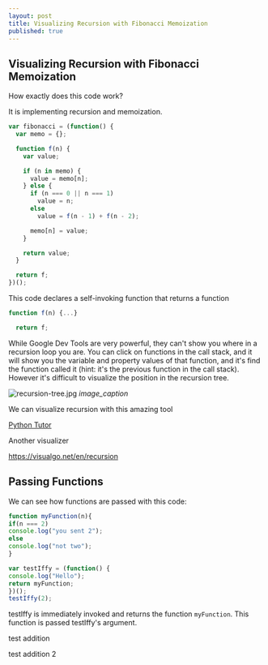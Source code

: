 ```yaml
---
layout: post
title: Visualizing Recursion with Fibonacci Memoization
published: true
---
```

## Visualizing Recursion with Fibonacci Memoization

How exactly does this code work?

It is implementing recursion and memoization.

```javascript
var fibonacci = (function() {
  var memo = {};

  function f(n) {
    var value;

    if (n in memo) {
      value = memo[n];
    } else {
      if (n === 0 || n === 1)
        value = n;
      else
        value = f(n - 1) + f(n - 2);

      memo[n] = value;
    }

    return value;
  }

  return f;
})();
```

This code declares a self-invoking function that returns a function

```javascript
function f(n) {...}

  return f;
  ```
  
  While Google Dev Tools are very powerful, they can't show you where in a recursion loop you are. You can click on functions in the call stack, and it will show you the variable and property values of that function, and it's find the function called it (hint: it's the previous function in the call stack).
  However it's difficult to visualize the position in the recursion tree.
  
  ![recursion-tree.jpg]({{site.baseurl}}/images/recursion-tree.jpg)
  *image_caption*
  
  We can visualize recursion with this amazing tool
  
  [Python Tutor](http://www.pythontutor.com/visualize.html#mode=display)
  
  Another visualizer
  
  https://visualgo.net/en/recursion
  
  ## Passing Functions
  
  We can see how functions are passed with this code:
  
  ```javascript
  function myFunction(n){
  if(n === 2)
  console.log("you sent 2");
  else
  console.log("not two");
}

var testIffy = (function() {
  console.log("Hello");
  return myFunction;
})(); 
testIffy(2);
```

testIffy is immediately invoked and returns the function `myFunction`. This function is passed testIffy's argument.

test addition


test addition 2